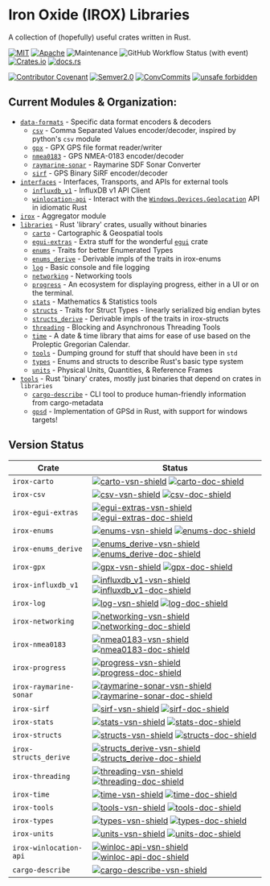 Iron Oxide (IROX) Libraries
=============================
A collection of (hopefully) useful crates written in Rust.

[![MIT](https://img.shields.io/badge/license-MIT-blue.svg)](https://github.com/spmadden/irox/blob/master/LICENSE)
[![Apache](https://img.shields.io/badge/license-Apache-blue.svg)](https://github.com/spmadden/irox/blob/master/LICENSE-APACHE)
![Maintenance](https://img.shields.io/maintenance/yes/2023)
![GitHub Workflow Status (with event)](https://img.shields.io/github/actions/workflow/status/spmadden/irox/rust.yml)
[![Crates.io](https://img.shields.io/crates/v/irox)](https://crates.io/crates/irox/)
[![docs.rs](https://img.shields.io/docsrs/irox/latest)](https://docs.rs/irox/latest/irox/)

[![Contributor Covenant](https://img.shields.io/badge/Contributor%20Covenant-2.1-4baaaa.svg)](https://github.com/spmadden/irox/blob/master/CODE_OF_CONDUCT.md)
[![Semver2.0](https://img.shields.io/badge/semver-2.0-blue)](https://semver.org/spec/v2.0.0.html)
[![ConvCommits](https://img.shields.io/badge/conventional--commits-1.0-pink)](https://www.conventionalcommits.org/en/v1.0.0/)
[![unsafe forbidden](https://img.shields.io/badge/unsafe-forbidden-success.svg)](https://github.com/rust-secure-code/safety-dance/)

Current Modules & Organization:
-----------------

* [`data-formats`](https://github.com/spmadden/irox/blob/master/data-formats) - Specific data format encoders & decoders
    * [`csv`] - Comma Separated Values encoder/decoder, inspired by python's `csv` module
    * [`gpx`] - GPX GPS file format reader/writer
    * [`nmea0183`] - GPS NMEA-0183 encoder/decoder
    * [`raymarine-sonar`] - Raymarine SDF Sonar Converter
    * [`sirf`] - GPS Binary SiRF encoder/decoder
* [`interfaces`](https://github.com/spmadden/irox/blob/master/interfaces) - Interfaces, Transports, and APIs for
  external tools
    * [`influxdb_v1`] - InfluxDB v1 API Client
    * [`winlocation-api`] - Interact with
      the [`Windows.Devices.Geolocation`](https://learn.microsoft.com/en-us/uwp/api/windows.devices.geolocation) API in
      idiomatic Rust
* [`irox`](https://github.com/spmadden/irox/blob/master/irox) - Aggregator module
* [`libraries`](https://github.com/spmadden/irox/blob/master/libraries) - Rust 'library' crates, usually without
  binaries
    * [`carto`] - Cartographic & Geospatial tools
    * [`egui-extras`] - Extra stuff for the wonderful [`egui`](https://github.com/emilk/egui) crate
    * [`enums`] - Traits for better Enumerated Types
    * [`enums_derive`] - Derivable impls of the traits in irox-enums
    * [`log`] - Basic console and file logging
    * [`networking`] - Networking tools
    * [`progress`] - An ecosystem for displaying progress, either in a UI or on the terminal.
    * [`stats`] - Mathematics & Statistics tools
    * [`structs`] - Traits for Struct Types - linearly serialized big endian bytes
    * [`structs_derive`] - Derivable impls of the traits in irox-structs
    * [`threading`] - Blocking and Asynchronous Threading Tools
    * [`time`] - A date & time library that aims for ease of use based on the Proleptic Gregorian Calendar.
    * [`tools`] - Dumping ground for stuff that should have been in `std`
    * [`types`] - Enums and structs to describe Rust's basic type system
    * [`units`] - Physical Units, Quantities, & Reference Frames
* [`tools`](https://github.com/spmadden/irox/blob/master/tools) - Rust 'binary' crates, mostly just binaries that depend
  on crates in `libraries`
    * [`cargo-describe`] - CLI tool to produce human-friendly information from cargo-metadata
    * [`gpsd`] - Implementation of GPSd in Rust, with support for windows targets!

Version Status
------------------

| Crate                  | Status                                                                                                      |
|------------------------|-------------------------------------------------------------------------------------------------------------|
| `irox-carto`           | [![carto-vsn-shield]][carto-crate] [![carto-doc-shield]][carto-doc]                                         |
| `irox-csv`             | [![csv-vsn-shield]][csv-crate] [![csv-doc-shield]][csv-doc]                                                 |
| `irox-egui-extras`     | [![egui-extras-vsn-shield]][egui-extras-crate] [![egui-extras-doc-shield]][egui-extras-doc]                 |
| `irox-enums`           | [![enums-vsn-shield]][enums-crate] [![enums-doc-shield]][enums-doc]                                         |
| `irox-enums_derive`    | [![enums_derive-vsn-shield]][enums_derive-crate] [![enums_derive-doc-shield]][enums_derive-doc]             |
| `irox-gpx`             | [![gpx-vsn-shield]][gpx-crate] [![gpx-doc-shield]][gpx-doc]                                                 |
| `irox-influxdb_v1`     | [![influxdb_v1-vsn-shield]][influxdb_v1-crate] [![influxdb_v1-doc-shield]][influxdb_v1-doc]                 |
| `irox-log`             | [![log-vsn-shield]][log-crate] [![log-doc-shield]][log-doc]                                                 |
| `irox-networking`      | [![networking-vsn-shield]][networking-crate] [![networking-doc-shield]][networking-doc]                     |
| `irox-nmea0183`        | [![nmea0183-vsn-shield]][nmea0183-crate] [![nmea0183-doc-shield]][nmea0183-doc]                             |
| `irox-progress`        | [![progress-vsn-shield]][progress-crate] [![progress-doc-shield]][progress-doc]                             |
| `irox-raymarine-sonar` | [![raymarine-sonar-vsn-shield]][raymarine-sonar-crate] [![raymarine-sonar-doc-shield]][raymarine-sonar-doc] |
| `irox-sirf`            | [![sirf-vsn-shield]][sirf-crate] [![sirf-doc-shield]][sirf-doc]                                             |
| `irox-stats`           | [![stats-vsn-shield]][stats-crate] [![stats-doc-shield]][stats-doc]                                         |
| `irox-structs`         | [![structs-vsn-shield]][structs-crate] [![structs-doc-shield]][structs-doc]                                 |
| `irox-structs_derive`  | [![structs_derive-vsn-shield]][structs_derive-crate] [![structs_derive-doc-shield]][structs_derive-doc]     |
| `irox-threading`       | [![threading-vsn-shield]][threading-crate] [![threading-doc-shield]][threading-doc]                         |
| `irox-time`            | [![time-vsn-shield]][time-crate] [![time-doc-shield]][time-doc]                                             |
| `irox-tools`           | [![tools-vsn-shield]][tools-crate] [![tools-doc-shield]][tools-doc]                                         |
| `irox-types`           | [![types-vsn-shield]][types-crate] [![types-doc-shield]][types-doc]                                         |
| `irox-units`           | [![units-vsn-shield]][units-crate] [![units-doc-shield]][units-doc]                                         |
| `irox-winlocation-api` | [![winloc-api-vsn-shield]][winloc-api-crate] [![winloc-api-doc-shield]][winloc-api-doc]                     |
| `cargo-describe`       | [![cargo-describe-vsn-shield]][cargo-describe-crate]                                                        |


[`carto`]: https://github.com/spmadden/irox/blob/master/libraries/carto
[carto-vsn-shield]: https://img.shields.io/crates/v/irox-carto.svg
[carto-doc-shield]: https://docs.rs/irox-carto/badge.svg
[carto-crate]: https://crates.io/crates/irox-carto
[carto-doc]: https://docs.rs/irox-carto

[`csv`]: https://github.com/spmadden/irox/blob/master/libraries/csv
[csv-vsn-shield]: https://img.shields.io/crates/v/irox-csv.svg
[csv-doc-shield]: https://docs.rs/irox-csv/badge.svg
[csv-crate]: https://crates.io/crates/irox-csv
[csv-doc]: https://docs.rs/irox-csv

[`egui-extras`]: https://github.com/spmadden/irox/blob/master/libraries/egui-extras
[egui-extras-vsn-shield]: https://img.shields.io/crates/v/irox-egui-extras.svg
[egui-extras-doc-shield]: https://docs.rs/irox-egui-extras/badge.svg
[egui-extras-crate]: https://crates.io/crates/irox-egui-extras
[egui-extras-doc]: https://docs.rs/irox-egui-extras

[`enums`]: https://github.com/spmadden/irox/blob/master/libraries/enums
[enums-vsn-shield]: https://img.shields.io/crates/v/irox-enums.svg
[enums-doc-shield]: https://docs.rs/irox-enums/badge.svg
[enums-crate]: https://crates.io/crates/irox-enums
[enums-doc]: https://docs.rs/irox-enums

[`enums_derive`]: https://github.com/spmadden/irox/blob/master/libraries/enums_derive
[enums_derive-vsn-shield]: https://img.shields.io/crates/v/irox-enums_derive.svg
[enums_derive-doc-shield]: https://docs.rs/irox-enums_derive/badge.svg
[enums_derive-crate]: https://crates.io/crates/irox-enums_derive
[enums_derive-doc]: https://docs.rs/irox-enums_derive

[`gpx`]: https://github.com/spmadden/irox/blob/master/libraries/gpx
[gpx-vsn-shield]: https://img.shields.io/crates/v/irox-gpx.svg
[gpx-doc-shield]: https://docs.rs/irox-gpx/badge.svg
[gpx-crate]: https://crates.io/crates/irox-gpx
[gpx-doc]: https://docs.rs/irox-gpx

[`influxdb_v1`]: https://github.com/spmadden/irox/blob/master/libraries/influxdb_v1
[influxdb_v1-vsn-shield]: https://img.shields.io/crates/v/irox-influxdb_v1.svg
[influxdb_v1-doc-shield]: https://docs.rs/irox-influxdb_v1/badge.svg
[influxdb_v1-crate]: https://crates.io/crates/irox-influxdb_v1
[influxdb_v1-doc]: https://docs.rs/irox-influxdb_v1

[`log`]: https://github.com/spmadden/irox/blob/master/libraries/log
[log-vsn-shield]: https://img.shields.io/crates/v/irox-log.svg
[log-doc-shield]: https://docs.rs/irox-log/badge.svg
[log-crate]: https://crates.io/crates/irox-log
[log-doc]: https://docs.rs/irox-log

[`networking`]: https://github.com/spmadden/irox/blob/master/libraries/networking
[networking-vsn-shield]: https://img.shields.io/crates/v/irox-networking.svg
[networking-doc-shield]: https://docs.rs/irox-networking/badge.svg
[networking-crate]: https://crates.io/crates/irox-networking
[networking-doc]: https://docs.rs/irox-networking

[`nmea0183`]: https://github.com/spmadden/irox/blob/master/libraries/nmea0183
[nmea0183-vsn-shield]: https://img.shields.io/crates/v/irox-nmea0183.svg
[nmea0183-doc-shield]: https://docs.rs/irox-nmea0183/badge.svg
[nmea0183-crate]: https://crates.io/crates/irox-nmea0183
[nmea0183-doc]: https://docs.rs/irox-nmea0183

[`progress`]: https://github.com/spmadden/irox/blob/master/libraries/progress
[progress-vsn-shield]: https://img.shields.io/crates/v/irox-progress.svg
[progress-doc-shield]: https://docs.rs/irox-progress/badge.svg
[progress-crate]: https://crates.io/crates/irox-progress
[progress-doc]: https://docs.rs/irox-progress

[`raymarine-sonar`]: https://github.com/spmadden/irox/blob/master/libraries/raymarine-sonar
[raymarine-sonar-vsn-shield]: https://img.shields.io/crates/v/irox-raymarine-sonar.svg
[raymarine-sonar-doc-shield]: https://docs.rs/irox-raymarine-sonar/badge.svg
[raymarine-sonar-crate]: https://crates.io/crates/irox-raymarine-sonar
[raymarine-sonar-doc]: https://docs.rs/irox-raymarine-sonar

[`sirf`]: https://github.com/spmadden/irox/blob/master/libraries/sirf
[sirf-vsn-shield]: https://img.shields.io/crates/v/irox-sirf.svg
[sirf-doc-shield]: https://docs.rs/irox-sirf/badge.svg
[sirf-crate]: https://crates.io/crates/irox-sirf
[sirf-doc]: https://docs.rs/irox-sirf

[`stats`]: https://github.com/spmadden/irox/blob/master/libraries/stats
[stats-vsn-shield]: https://img.shields.io/crates/v/irox-stats.svg
[stats-doc-shield]: https://docs.rs/irox-stats/badge.svg
[stats-crate]: https://crates.io/crates/irox-stats
[stats-doc]: https://docs.rs/irox-stats

[`structs`]: https://github.com/spmadden/irox/blob/master/libraries/structs
[structs-vsn-shield]: https://img.shields.io/crates/v/irox-structs.svg
[structs-doc-shield]: https://docs.rs/irox-structs/badge.svg
[structs-crate]: https://crates.io/crates/irox-structs
[structs-doc]: https://docs.rs/irox-structs

[`structs_derive`]: https://github.com/spmadden/irox/blob/master/libraries/threading
[structs_derive-vsn-shield]: https://img.shields.io/crates/v/irox-threading.svg
[structs_derive-doc-shield]: https://docs.rs/irox-threading/badge.svg
[structs_derive-crate]: https://crates.io/crates/irox-threading
[structs_derive-doc]: https://docs.rs/irox-threading

[`threading`]: https://github.com/spmadden/irox/blob/master/libraries/threading
[threading-vsn-shield]: https://img.shields.io/crates/v/irox-threading.svg
[threading-doc-shield]: https://docs.rs/irox-threading/badge.svg
[threading-crate]: https://crates.io/crates/irox-threading
[threading-doc]: https://docs.rs/irox-threading

[`time`]: https://github.com/spmadden/irox/blob/master/libraries/time
[time-vsn-shield]: https://img.shields.io/crates/v/irox-time.svg
[time-doc-shield]: https://docs.rs/irox-time/badge.svg
[time-crate]: https://crates.io/crates/irox-time
[time-doc]: https://docs.rs/irox-time

[`tools`]: https://github.com/spmadden/irox/blob/master/libraries/tools
[tools-vsn-shield]: https://img.shields.io/crates/v/irox-tools.svg
[tools-doc-shield]: https://docs.rs/irox-tools/badge.svg
[tools-crate]: https://crates.io/crates/irox-tools
[tools-doc]: https://docs.rs/irox-tools

[`types`]: https://github.com/spmadden/irox/blob/master/libraries/types
[types-vsn-shield]: https://img.shields.io/crates/v/irox-types.svg
[types-doc-shield]: https://docs.rs/irox-types/badge.svg
[types-crate]: https://crates.io/crates/irox-types
[types-doc]: https://docs.rs/irox-types

[`units`]: https://github.com/spmadden/irox/blob/master/libraries/units
[units-vsn-shield]: https://img.shields.io/crates/v/irox-units.svg
[units-doc-shield]: https://docs.rs/irox-units/badge.svg
[units-crate]: https://crates.io/crates/irox-units
[units-doc]: https://docs.rs/irox-units

[`winlocation-api`]: https://github.com/spmadden/irox/blob/master/interfaces/win-location-api
[winloc-api-vsn-shield]: https://img.shields.io/crates/v/irox-winlocation-api.svg
[winloc-api-doc-shield]: https://docs.rs/irox-winlocation-api/badge.svg
[winloc-api-crate]: https://crates.io/crates/irox-winlocation-api
[winloc-api-doc]: https://docs.rs/irox-winlocation-api

[`gpsd`]: https://github.com/spmadden/irox/blob/master/tools/gpsd
[`cargo-describe`]: https://github.com/spmadden/irox/blob/master/tools/cargo-describe
[cargo-describe-vsn-shield]: https://img.shields.io/crates/v/cargo-describe.svg
[cargo-describe-crate]: https://crates.io/crates/cargo-describe
